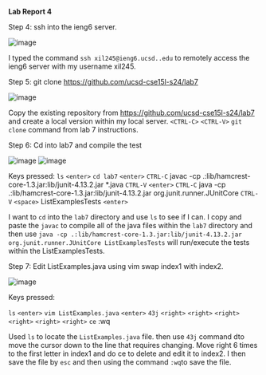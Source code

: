 **Lab Report 4**

Step 4: ssh into the ieng6 server.

![image](https://github.com/XiaoFengLin123/cse15-lab4-report/assets/146484956/fb4abeed-4d90-4461-959c-db23b6b3f8f0)

I typed the command `ssh xil245@ieng6.ucsd..edu` to remotely access the ieng6 server with my username xil245. 

Step 5: git clone https://github.com/ucsd-cse15l-s24/lab7

![image](https://github.com/XiaoFengLin123/cse15-lab4-report/assets/146484956/1dd55a4a-b6d6-47f4-9a67-17f180801b26)

Copy the existing repository from https://github.com/ucsd-cse15l-s24/lab7 and create a local version within my local server. `<CTRL-C>` `<CTRL-V>` `git clone` command from lab 7 instructions. 

Step 6: Cd into lab7 and compile the test 

![image](https://github.com/XiaoFengLin123/cse15-lab4-report/assets/146484956/61a50122-1cd9-4d75-83a7-00943c87774d)
![image](https://github.com/XiaoFengLin123/cse15-lab4-report/assets/146484956/89f72d7e-5a23-4b33-961b-53085a07d379)

Keys pressed: `ls` `<enter>` `cd lab7` `<enter>` `CTRL-C` javac -cp .:lib/hamcrest-core-1.3.jar:lib/junit-4.13.2.jar *.java `CTRL-V` `<enter>` `CTRL-C` java -cp .:lib/hamcrest-core-1.3.jar:lib/junit-4.13.2.jar org.junit.runner.JUnitCore `CTRL-V`
`<space>` ListExamplesTests `<enter>`

I want to `cd` into the `lab7` directory and use `ls` to see if I can. I copy and paste the `javac` to compile all of the java files within the `lab7` directory and then use `java -cp .:lib/hamcrest-core-1.3.jar:lib/junit-4.13.2.jar org.junit.runner.JUnitCore ListExamplesTests` will run/execute the tests within the ListExamplesTests. 

Step 7: Edit ListExamples.java using vim swap index1 with index2.  

![image](https://github.com/XiaoFengLin123/cse15-lab4-report/assets/146484956/59cebe16-fc5e-4950-98db-6f26cf536cc4)

Keys pressed: 

`ls` `<enter>` `vim ListExamples.java` `<enter>` `43j` `<right>` `<right>` `<right>` `<right>` `<right>` `<right>`
`ce` <esc> :wq <enter>

Used `ls` to locate the `ListExamples.java` file. then use `43j` command dto move the cursor down to the line that requires changing. Move right 6 times to the first letter in index1 and do ce to delete and edit it to index2. I then save the file by `esc` and then using the command `:wq`to save the file. 
